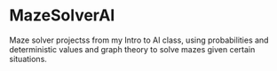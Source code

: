 # MazeSolverAI
Maze solver projectss from my Intro to AI class, using probabilities and deterministic values and graph theory to solve mazes given certain situations.
